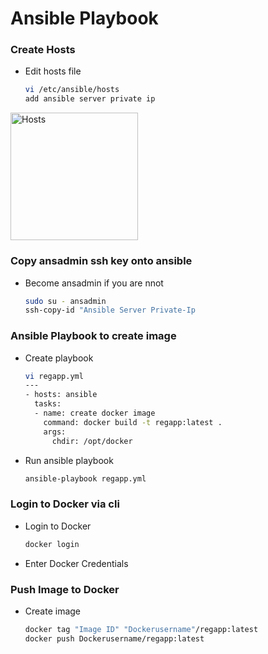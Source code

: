 # Ansible Playbook
### Create Hosts
- Edit hosts file
  ```sh
  vi /etc/ansible/hosts
  add ansible server private ip
  ```
<img width="204" alt="Hosts" src="https://github.com/RyanADouglas/DevOpsProject/assets/136330853/54212fbe-6266-4851-a309-6b7f4b804fc6">

### Copy ansadmin ssh key onto ansible
- Become ansadmin if you are nnot
  ```sh
  sudo su - ansadmin
  ssh-copy-id "Ansible Server Private-Ip
  ```
### Ansible Playbook to create image
- Create playbook
  ```sh
  vi regapp.yml
  ---
  - hosts: ansible
    tasks:
    - name: create docker image
      command: docker build -t regapp:latest .
      args:
        chdir: /opt/docker
  ```
- Run ansible playbook
  ```sh
  ansible-playbook regapp.yml
  ```

### Login to Docker via cli
- Login to Docker
  ```sh
  docker login
  ```
- Enter Docker Credentials

### Push Image to Docker
- Create image
  ```sh
  docker tag "Image ID" "Dockerusername"/regapp:latest
  docker push Dockerusername/regapp:latest
  ```
